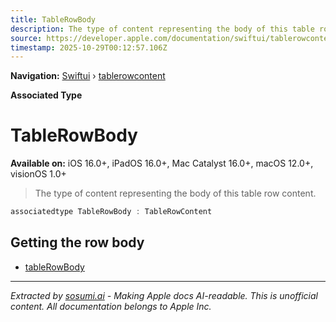 ```yaml
---
title: TableRowBody
description: The type of content representing the body of this table row content.
source: https://developer.apple.com/documentation/swiftui/tablerowcontent/tablerowbody-swift.associatedtype
timestamp: 2025-10-29T00:12:57.106Z
---
```


**Navigation:** [Swiftui](/documentation/swiftui) › [tablerowcontent](/documentation/swiftui/tablerowcontent)

**Associated Type**

# TableRowBody

**Available on:** iOS 16.0+, iPadOS 16.0+, Mac Catalyst 16.0+, macOS 12.0+, visionOS 1.0+

> The type of content representing the body of this table row content.

```swift
associatedtype TableRowBody : TableRowContent
```

## Getting the row body

- [tableRowBody](/documentation/swiftui/tablerowcontent/tablerowbody-swift.property)

---

*Extracted by [sosumi.ai](https://sosumi.ai) - Making Apple docs AI-readable.*
*This is unofficial content. All documentation belongs to Apple Inc.*
